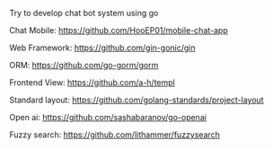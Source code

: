 Try to develop chat bot system using go

Chat Mobile:
https://github.com/HooEP01/mobile-chat-app
<br>

Web Framework:
https://github.com/gin-gonic/gin
<br>

ORM:
https://github.com/go-gorm/gorm
<br>

Frontend View:
https://github.com/a-h/templ
<br>

Standard layout:
https://github.com/golang-standards/project-layout
<br>

Open ai:
https://github.com/sashabaranov/go-openai
<br>

Fuzzy search:
https://github.com/lithammer/fuzzysearch
<br>

